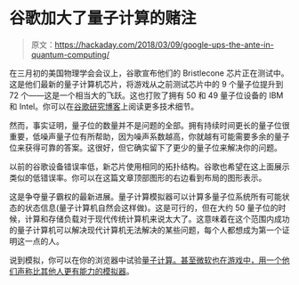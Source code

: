 # 谷歌加大了量子计算的赌注

> 原文：<https://hackaday.com/2018/03/09/google-ups-the-ante-in-quantum-computing/>

在三月初的美国物理学会会议上，谷歌宣布他们的 Bristlecone 芯片正在测试中。这是他们最新的量子计算机芯片，将游戏从之前测试芯片中的 9 个量子位提升到 72 个——这是一个相当大的飞跃。这也打败了拥有 50 和 49 量子位设备的 IBM 和 Intel。你可以在[谷歌研究博客](https://research.googleblog.com/2018/03/a-preview-of-bristlecone-googles-new.html)上阅读更多技术细节。

然而，事实证明，量子位的数量并不是问题的全部。拥有持续时间更长的量子位很重要，低噪声量子位有所帮助，因为噪声系数越高，你就越有可能需要多余的量子位来获得可靠的答案。这很好，但它确实留下了更少的量子位来解决你的问题。

以前的谷歌设备错误率低，新芯片使用相同的拓扑结构。谷歌也希望在这上面展示类似的低错误率。你可以在这篇文章顶部图形的右边看到布局的图形表示。

这是争夺量子霸权的最新进展。量子计算模拟器可以计算多量子位系统所有可能状态的状态信息(量子计算机自然会这样做)。这是可行的，但在大约 50 量子位的时候，计算和存储负载对于现代传统计算机来说太大了。这意味着在这个范围内成功的量子计算机可以解决现代计算机无法解决的某些问题，每个人都想成为第一个证明这一点的人。

说到模拟，你可以在你的浏览器中试验[量子计算。甚至微软也在游戏中，用一个他们声称比其他人更有能力的](https://hackaday.com/2018/01/24/quantum-weirdness-in-your-browser/)[模拟器](https://hackaday.com/2018/02/28/microsoft-quantum-simulator-goes-to-linux-and-mac/)。